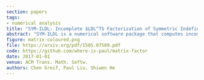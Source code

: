 ```yaml
---
section: papers
tags:
- numerical analysis
title: "SYM-ILDL: Incomplete $LDL^T$ Factorization of Symmetric Indefinite and Skew-Symmetric Matrices"
abstract: "SYM-ILDL is a numerical software package that computes incomplete $LDL^T$ (or `ILDL') factorizations of symmetric indefinite and real skew-symmetric matrices. The core of the algorithm is a Crout variant of incomplete LU (ILU), originally introduced and implemented for symmetric matrices by [Li and Saad, Crout versions of ILU factorization with pivoting for sparse symmetric matrices, Transactions on Numerical Analysis 20, pp. 75--85, 2005]. Our code is economical in terms of storage and it deals with real skew-symmetric matrices as well, in addition to symmetric ones. The package is written in C++ and it is templated, open source, and includes a MATLAB interface. The code includes built-in RCM and AMD reordering, two equilibration strategies, threshold Bunch-Kaufman pivoting and rook pivoting, as well as a wrapper to MC64, a popular matching based equilibration and reordering algorithm. We also include two built-in iterative solvers: SQMR preconditioned with ILDL, or MINRES preconditioned with a symmetric positive definite preconditioner based on the ILDL factorization."
figure: matrix-coloured.png
file: https://arxiv.org/pdf/1505.07589.pdf
code: https://github.com/where-is-paul/matrix-factor
date: 2017-01-01
venue: ACM Trans. Math. Softw.
authors: Chen Greif, Paul Liu, Shiwen He
---
```

